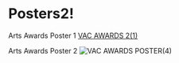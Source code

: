 # Posters2!
Arts Awards Poster 1
[VAC AWARDS 2(1)](https://user-images.githubusercontent.com/77594578/182001957-7b36c569-3ebd-4fa5-85da-f3f2b2389992.png)

Arts Awards Poster 2
![VAC AWARDS POSTER(4)](https://user-images.githubusercontent.com/77594578/182001986-3c6a8794-441b-4e43-94fb-5f154847c4fd.png)
